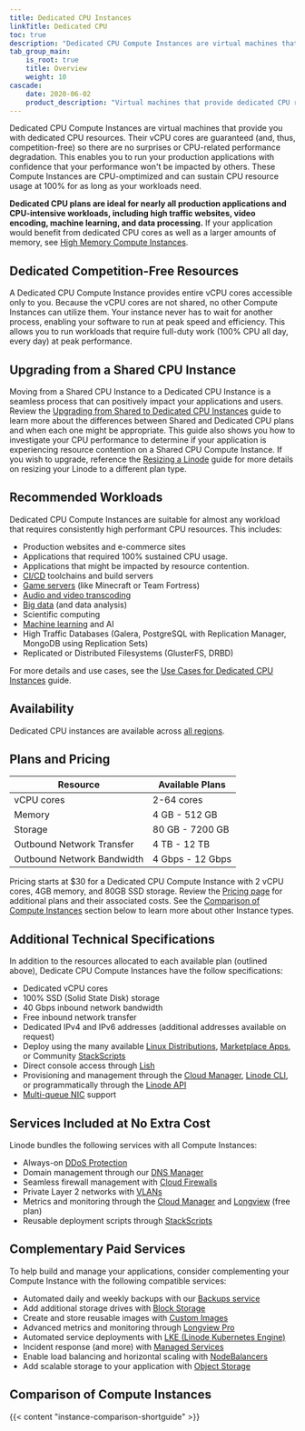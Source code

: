 ```yaml
---
title: Dedicated CPU Instances
linkTitle: Dedicated CPU
toc: true
description: "Dedicated CPU Compute Instances are virtual machines that provide gauranteed CPU resources. They are ideal for a variety of production applications and CPU-intensive workloads."
tab_group_main:
    is_root: true
    title: Overview
    weight: 10
cascade:
    date: 2020-06-02
    product_description: "Virtual machines that provide dedicated CPU resources. Ideal for production and CPU-intensive workloads."
---
```


Dedicated CPU Compute Instances are virtual machines that provide you with dedicated CPU resources. Their vCPU cores are guaranteed (and, thus, competition-free) so there are no surprises or CPU-related performance degradation. This enables you to run your production applications with confidence that your performance won't be impacted by others. These Compute Instances are CPU-omptimized and can sustain CPU resource usage at 100% for as long as your workloads need.

**Dedicated CPU plans are ideal for nearly all production applications and CPU-intensive workloads, including high traffic websites, video encoding, machine learning, and data processing.** If your application would benefit from dedicated CPU cores as well as a larger amounts of memory, see [High Memory Compute Instances](/docs/products/compute/high-memory/).

## Dedicated Competition-Free Resources

A Dedicated CPU Compute Instance provides entire vCPU cores accessible only to you. Because the vCPU cores are not shared, no other Compute Instances can utilize them. Your instance never has to wait for another process, enabling your software to run at peak speed and efficiency. This allows you to run workloads that require full-duty work (100% CPU all day, every day) at peak performance.

## Upgrading from a Shared CPU Instance

Moving from a Shared CPU Instance to a Dedicated CPU Instance is a seamless process that can positively impact your applications and users. Review the [Upgrading from Shared to Dedicated CPU Instances](/docs/guides/when-to-upgrade-to-dedicated-cpu/) guide to learn more about the differences between Shared and Dedicated CPU plans and when each one might be appropriate. This guide also shows you how to investigate your CPU performance to determine if your application is experiencing resource contention on a Shared CPU Compute Instance. If you wish to upgrade, reference the [Resizing a Linode](/docs/guides/resizing-a-linode/) guide for more details on resizing your Linode to a different plan type.

## Recommended Workloads

Dedicated CPU Compute Instances are suitable for almost any workload that requires consistently high performant CPU resources. This includes:

- Production websites and e-commerce sites
- Applications that required 100% sustained CPU usage.
- Applications that might be impacted by resource contention.
- [CI/CD](/docs/development/ci/introduction-ci-cd/) toolchains and build servers
- [Game servers](/docs/game-servers/) (like Minecraft or Team Fortress)
- [Audio and video transcoding](/docs/applications/media-servers/)
- [Big data](/docs/applications/big-data/) (and data analysis)
- Scientific computing
- [Machine learning](/docs/applications/big-data/how-to-move-machine-learning-model-to-production/) and AI
- High Traffic Databases (Galera, PostgreSQL with Replication Manager, MongoDB using Replication Sets)
- Replicated or Distributed Filesystems (GlusterFS, DRBD)

For more details and use cases, see the [Use Cases for Dedicated CPU Instances](/docs/platform/dedicated-cpu/dedicated-cpu-use-cases/) guide.

## Availability

Dedicated CPU instances are available across [all regions](https://www.linode.com/global-infrastructure/).

## Plans and Pricing

| Resource | Available Plans |
| -- | -- |
| vCPU cores | 2-64 cores |
| Memory | 4 GB - 512 GB |
| Storage | 80 GB - 7200 GB |
| Outbound Network Transfer | 4 TB - 12 TB |
| Outbound Network Bandwidth | 4 Gbps - 12 Gbps |

Pricing starts at $30 for a Dedicated CPU Compute Instance with 2 vCPU cores, 4GB memory, and 80GB SSD storage. Review the [Pricing page](https://www.linode.com/pricing/#compute-dedicated) for additional plans and their associated costs. See the [Comparison of Compute Instances](#comparison-of-compute-instances) section below to learn more about other Instance types.

## Additional Technical Specifications

In addition to the resources allocated to each available plan (outlined above), Dedicate CPU Compute Instances have the follow specifications:

- Dedicated vCPU cores
- 100% SSD (Solid State Disk) storage
- 40 Gbps inbound network bandwidth
- Free inbound network transfer
- Dedicated IPv4 and IPv6 addresses (additional addresses available on request)
- Deploy using the many available [Linux Distributions](https://www.linode.com/distributions/), [Marketplace Apps](https://www.linode.com/marketplace/), or Community [StackScripts](https://www.linode.com/products/stackscripts/)
- Direct console access through [Lish](/docs/guides/using-the-linode-shell-lish/)
- Provisioning and management through the [Cloud Manager](https://cloud.linode.com/), [Linode CLI](https://www.linode.com/products/cli/), or programmatically through the [Linode API](https://www.linode.com/products/linode-api/)
- [Multi-queue NIC](/docs/guides/multiqueue-nic/) support

## Services Included at No Extra Cost

Linode bundles the following services with all Compute Instances:

- Always-on [DDoS Protection](https://www.linode.com/products/ddos/)
- Domain management through our [DNS Manager](https://www.linode.com/products/dns-manager/)
- Seamless firewall management with [Cloud Firewalls](https://www.linode.com/products/cloud-firewall/)
- Private Layer 2 networks with [VLANs](https://www.linode.com/products/vlan/)
- Metrics and monitoring through the [Cloud Manager](https://www.linode.com/products/monitoring/) and [Longview](/docs/guides/linode-longview-pricing-and-plans/) (free plan)
- Reusable deployment scripts through [StackScripts](https://www.linode.com/products/stackscripts/)

## Complementary Paid Services

To help build and manage your applications, consider complementing your Compute Instance with the following compatible services:

- Automated daily and weekly backups with our [Backups service](https://www.linode.com/products/backups/)
- Add additional storage drives with [Block Storage](https://www.linode.com/products/block-storage/)
- Create and store reusable images with [Custom Images](https://www.linode.com/products/images/)
- Advanced metrics and monitoring through [Longview Pro](/docs/guides/what-is-longview/)
- Automated service deployments with [LKE (Linode Kubernetes Engine)](https://www.linode.com/products/kubernetes/)
- Incident response (and more) with [Managed Services](https://www.linode.com/products/managed/)
- Enable load balancing and horizontal scaling with [NodeBalancers](https://www.linode.com/products/nodebalancers/)
- Add scalable storage to your application with [Object Storage](https://www.linode.com/products/object-storage/)

## Comparison of Compute Instances

{{< content "instance-comparison-shortguide" >}}